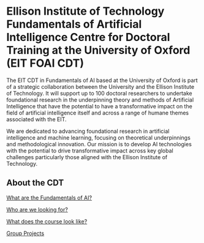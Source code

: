 # Ellison Institute of Technology Fundamentals of Artificial Intelligence Centre for Doctoral Training at the University of Oxford (EIT FOAI CDT)

The EIT CDT in Fundamentals of AI based at the University of Oxford is part of a strategic collaboration between the University and the Ellison Institute of Technology. It will support up to 100 doctoral researchers to undertake foundational research in the underpinning theory and methods of Artificial Intelligence that have the potential to have a transformative impact on the field of artificial intelligence itself and across a range of humane themes associated with the EIT.

We are dedicated to advancing foundational research in artificial intelligence and machine learning, focusing on theoretical underpinnings and methodological innovation. Our mission is to develop AI technologies with the potential to drive transformative impact across key global challenges particularly those aligned with the Ellison Institute of Technology.

## About the CDT

[What are the Fundamentals of AI?](what_is_foai.md)

[Who are we looking for?](who_are_we_looking_for.md?)

[What does the course look like?](course.md)

[Group Projects](group-projects/group-projects.md)


